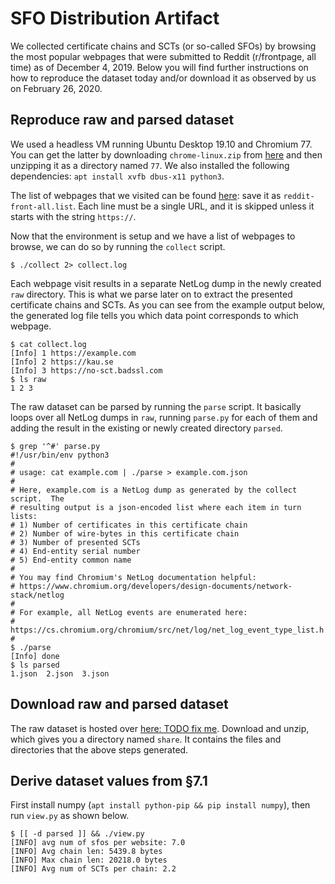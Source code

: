 # SFO Distribution Artifact
We collected certificate chains and SCTs (or so-called SFOs) by browsing the
most popular webpages that were submitted to Reddit (r/frontpage, all time) as
of December 4, 2019.  Below you will find further instructions on how to
reproduce the dataset today and/or download it as observed by us on February 26,
2020.

## Reproduce raw and parsed dataset
We used a headless VM running Ubuntu Desktop 19.10 and Chromium 77.  You can get
the latter by downloading `chrome-linux.zip` from
[here](https://commondatastorage.googleapis.com/chromium-browser-snapshots/index.html?prefix=Linux_x64/681090/)
and then unzipping it as a directory named `77`.  We also installed the
following dependencies: `apt install xvfb dbus-x11 python3`.

The list of webpages that we visited can be found
[here](https://github.com/pylls/padding-machines-for-tor/blob/master/collect-traces/lists/unmonitored/reddit-front-all.list):
save it as `reddit-front-all.list`.  Each line must be a single URL, and it
is skipped unless it starts with the string `https://`.

Now that the environment is setup and we have a list of webpages to browse,
we can do so by running the `collect` script.
```
$ ./collect 2> collect.log
```

Each webpage visit results in a separate NetLog dump in the newly created `raw`
directory.  This is what we parse later on to extract the presented certificate
chains and SCTs. As you can see from the example output below, the generated log
file tells you which data point corresponds to which webpage.
```
$ cat collect.log
[Info] 1 https://example.com
[Info] 2 https://kau.se
[Info] 3 https://no-sct.badssl.com
$ ls raw
1 2 3
```

The raw dataset can be parsed by running the `parse` script.   It basically
loops over all NetLog dumps in `raw`, running `parse.py` for each of them
and adding the result in the existing or newly created directory `parsed`.
```
$ grep '^#' parse.py
#!/usr/bin/env python3
#
# usage: cat example.com | ./parse > example.com.json
#
# Here, example.com is a NetLog dump as generated by the collect script.  The
# resulting output is a json-encoded list where each item in turn lists:
# 1) Number of certificates in this certificate chain
# 2) Number of wire-bytes in this certificate chain
# 3) Number of presented SCTs
# 4) End-entity serial number
# 5) End-entity common name
#
# You may find Chromium's NetLog documentation helpful:
# https://www.chromium.org/developers/design-documents/network-stack/netlog
#
# For example, all NetLog events are enumerated here:
# https://cs.chromium.org/chromium/src/net/log/net_log_event_type_list.h
#
$ ./parse
[Info] done
$ ls parsed
1.json  2.json  3.json
```

## Download raw and parsed dataset
The raw dataset is hosted over [here: TODO fix me]().
Download and unzip, which gives you a directory named `share`.  It contains the
files and directories that the above steps generated.

## Derive dataset values from §7.1
First install numpy (`apt install python-pip && pip install numpy`), then run
`view.py` as shown below.
```
$ [[ -d parsed ]] && ./view.py
[INFO] avg num of sfos per website: 7.0
[INFO] Avg chain len: 5439.8 bytes
[INFO] Max chain len: 20218.0 bytes
[INFO] Avg num of SCTs per chain: 2.2
```
